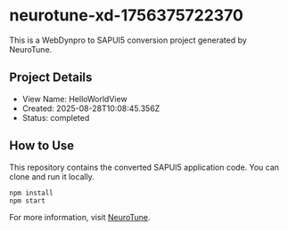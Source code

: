 # neurotune-xd-1756375722370
This is a WebDynpro to SAPUI5 conversion project generated by NeuroTune.

## Project Details
- View Name: HelloWorldView
- Created: 2025-08-28T10:08:45.356Z
- Status: completed

## How to Use
This repository contains the converted SAPUI5 application code. You can clone and run it locally.

```
npm install
npm start
```

For more information, visit [NeuroTune](https://neurotune.com).
        